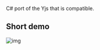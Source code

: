 C# port of the Yjs that is compatible.

Short demo
-------

![img](https://github.com/yjs/ycs/blob/main/ycs.gif)
